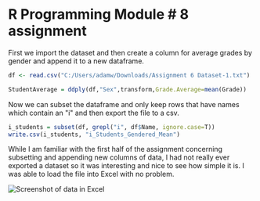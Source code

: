 R Programming Module \# 8 assignment
================

First we import the dataset and then create a column for average grades by gender and append it to a new dataframe.

``` r
df <- read.csv("C:/Users/adamw/Downloads/Assignment 6 Dataset-1.txt")

StudentAverage = ddply(df,"Sex",transform,Grade.Average=mean(Grade))
```

Now we can subset the dataframe and only keep rows that have names which contain an "i" and then export the file to a csv.

``` r
i_students = subset(df, grepl("i", df$Name, ignore.case=T))
write.csv(i_students, "i_Students_Gendered_Mean")
```

While I am familiar with the first half of the assignment concerning subsetting and appending new columns of data, I had not really ever exported a dataset so it was interesting and nice to see how simple it is. I was able to load the file into Excel with no problem.

![Screenshot of data in Excel](C:/Users/adamw/Documents/R%20Programming%20Class/Module%208/i-students.png)
